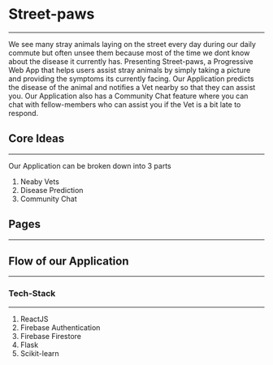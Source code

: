 # Street-paws

----


We see many stray animals laying on the street every day during our daily commute but often unsee them because most of the time we dont know about the disease it currently has.
Presenting Street-paws, a Progressive Web App that helps users assist stray animals by simply taking a picture and providing the symptoms its currently facing.
Our Application predicts the disease of the animal and notifies a Vet nearby so that they can assist you.
Our Application also has a Community Chat feature where you can chat with fellow-members who can assist you if the Vet is a bit late to respond.

## Core Ideas

----

Our Application can be broken down into 3 parts

1. Neaby Vets
2. Disease Prediction
3. Community Chat

## Pages

----

## Flow of our Application

----

### Tech-Stack

----

1. ReactJS
2. Firebase Authentication
3. Firebase Firestore
4. Flask
5. Scikit-learn
